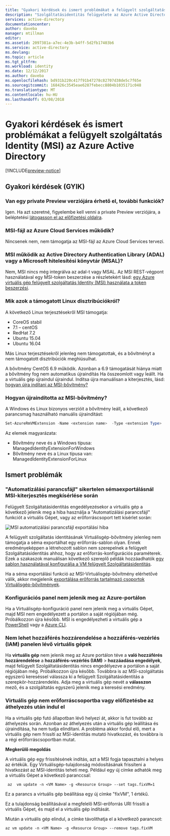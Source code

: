 ```yaml
---
title: "Gyakori kérdések és ismert problémákat a felügyelt szolgáltatás Identity (MSI) az Azure Active Directory"
description: "Szolgáltatásidentitás felügyelete az Azure Active Directory szolgáltatással kapcsolatos ismert problémák."
services: active-directory
documentationcenter: 
author: daveba
manager: mtillman
editor: 
ms.assetid: 2097381a-a7ec-4e3b-b4ff-5d2fb17403b6
ms.service: active-directory
ms.devlang: 
ms.topic: article
ms.tgt_pltfrm: 
ms.workload: identity
ms.date: 12/12/2017
ms.author: daveba
ms.openlocfilehash: bd931b220c417f91b47278c82707d38de5c7f65e
ms.sourcegitcommit: 168426c3545eae6287febecc8804b1035171c048
ms.translationtype: MT
ms.contentlocale: hu-HU
ms.lasthandoff: 03/08/2018
---
```

# <a name="faqs-and-known-issues-with-managed-service-identity-msi-for-azure-active-directory"></a>Gyakori kérdések és ismert problémákat a felügyelt szolgáltatás Identity (MSI) az Azure Active Directory

[!INCLUDE[preview-notice](../../../includes/active-directory-msi-preview-notice.md)]

## <a name="frequently-asked-questions-faqs"></a>Gyakori kérdések (GYIK)

### <a name="is-there-a-private-preview-available-for-additional-features"></a>Van egy private Preview verziójára érhető el, további funkciók?

Igen. Ha azt szeretné, figyelembe kell venni a private Preview verziójára, a beléptetési [látogasson el az előfizetési oldalra](https://aka.ms/azuremsiprivatepreview).

### <a name="does-msi-work-with-azure-cloud-services"></a>MSI-fájl az Azure Cloud Services működik?

Nincsenek nem, nem támogatja az MSI-fájl az Azure Cloud Services tervezi.

### <a name="does-msi-work-with-the-active-directory-authentication-library-adal-or-the-microsoft-authentication-library-msal"></a>MSI működik az Active Directory Authentication Library (ADAL) vagy a Microsoft hitelesítési könyvtár (MSAL)?

Nem, MSI nincs még integrálva az adal-t vagy MSAL. Az MSI REST-végpont használatával egy MSI-token beszerzése a részletekért lásd: [egy Azure virtuális gép felügyelt szolgáltatás Identity (MSI) használata a token beszerzési](how-to-use-vm-token.md).

### <a name="what-are-the-supported-linux-distributions"></a>Mik azok a támogatott Linux disztribúciókról?

A következő Linux terjesztésekről MSI támogatja: 

- CoreOS stabil
- 7.1 – centOS
- RedHat 7.2
- Ubuntu 15.04
- Ubuntu 16.04

Más Linux terjesztésekről jelenleg nem támogatottak, és a bővítményt a nem támogatott disztribúciók meghiúsulhat.

A bővítmény CentOS 6.9 működik. Azonban a 6.9 támogatását hiánya miatt a bővítmény fog nem automatikus újraindítás Ha összeomlott vagy leállt. Ha a virtuális gép újraindul újraindul. Indítsa újra manuálisan a kiterjesztés, lásd: [hogyan újra indítani az MSI-bővítmény?](#how-do-you-restart-the-msi-extension)

### <a name="how-do-you-restart-the-msi-extension"></a>Hogyan újraindította az MSI-bővítmény?
A Windows és Linux bizonyos verzióit a bővítmény leáll, a következő parancsmag használható manuális újraindítást:

```powershell
Set-AzureRmVMExtension -Name <extension name>  -Type <extension Type>  -Location <location> -Publisher Microsoft.ManagedIdentity -VMName <vm name> -ResourceGroupName <resource group name> -ForceRerun <Any string different from any last value used>
```

Az elemek magyarázata: 
- Bővítmény neve és a Windows típusa: ManagedIdentityExtensionForWindows
- Bővítmény neve és a Linux típusa van: ManagedIdentityExtensionForLinux

## <a name="known-issues"></a>Ismert problémák

### <a name="automation-script-fails-when-attempting-schema-export-for-msi-extension"></a>"Automatizálási parancsfájl" sikertelen sémaexportálásnál MSI-kiterjesztés megkísérlése során

Felügyelt Szolgáltatásidentitás engedélyezésekor a virtuális gép a következő jelenik meg a hiba használja a "Automatizálási parancsfájl" funkciót a virtuális Gépet, vagy az erőforráscsoport tett kísérlet során:

![MSI automatizálási parancsfájl exportálási hiba](../media/msi-known-issues/automation-script-export-error.png)

A felügyelt szolgáltatás identitásának Virtuálisgép-bővítmény jelenleg nem támogatja a séma exportálhat egy erőforrás-sablon olyan. Ennek eredményeképpen a létrehozott sablon nem szerepelnek a felügyelt Szolgáltatásidentitás ahhoz, hogy az erőforrás-konfigurációs paraméterek. Ezek a szakaszok manuálisan következő szereplő példák hozzáadhatók [egy sablon használatával konfigurálja a VM felügyelt Szolgáltatásidentitás](qs-configure-template-windows-vm.md).

Ha a séma exportálási funkció az MSI-Virtuálisgép-bővítmény elérhetővé válik, akkor megjelenik [exportálása erőforrás tartalmazó csoportok Virtuálisgép-bővítmények](../../virtual-machines/windows/extensions-export-templates.md#supported-virtual-machine-extensions).

### <a name="configuration-blade-does-not-appear-in-the-azure-portal"></a>Konfigurációs panel nem jelenik meg az Azure-portálon

Ha a Virtuálisgép-konfiguráció panel nem jelenik meg a virtuális Gépet, majd MSI nem engedélyezett a portálon a saját régiójában még.  Próbálkozzon újra később.  MSI is engedélyezheti a virtuális gép a [PowerShell](qs-configure-powershell-windows-vm.md) vagy a [Azure CLI](qs-configure-cli-windows-vm.md).

### <a name="cannot-assign-access-to-virtual-machines-in-the-access-control-iam-blade"></a>Nem lehet hozzáférés hozzárendelése a hozzáférés-vezérlés (IAM) panelen lévő virtuális gépek

Ha **virtuális gép** nem jelenik meg az Azure portálon téve a **való hozzáférés hozzárendelése** a **hozzáférés-vezérlés (IAM)** > **hozzáadása engedélyek**, majd felügyelt Szolgáltatásidentitás nincs engedélyezve a portálon a saját régiójában még. Próbálkozzon újra később.  Továbbra is az MSI-szolgáltatás egyszerű kereséssel válassza ki a felügyelt Szolgáltatásidentitás a szerepkör-hozzárendelés.  Adja meg a virtuális gép nevét a **válasszon** mező, és a szolgáltatás egyszerű jelenik meg a keresési eredmény.

### <a name="vm-fails-to-start-after-being-moved-from-resource-group-or-subscription"></a>Virtuális gép nem erőforráscsoportba vagy előfizetésbe az áthelyezés után indul el

Ha a virtuális gép futó állapotban lévő helyezi át, akkor is fut tovább az áthelyezés során. Azonban az áthelyezés után a virtuális gép leállítása és újraindítása, ha nem tudja elindítani. A probléma akkor fordul elő, mert a virtuális gép nem frissíti az MSI-identitás mutató hivatkozást, és továbbra is a régi erőforráscsoportban mutat.

**Megkerülő megoldás** 
 
A virtuális gép egy frissítésének indítás, azt a MSI fogja tapasztalni a helyes az értékük. Egy Virtuálisgép-tulajdonság módosításának frissíteni a hivatkozást az MSI-identitás teheti meg. Például egy új címke adhatók meg a virtuális Gépet a következő paranccsal:

```azurecli-interactive
 az  vm update -n <VM Name> -g <Resource Group> --set tags.fixVM=1
```
 
Ez a parancs a virtuális gép beállítása egy új címke "fixVM", 1 értékű. 
 
Ez a tulajdonság beállításával a megfelelő MSI-erőforrás URI frissíti a virtuális Gépet, és majd el a virtuális gép indítását. 
 
Miután a virtuális gép elindul, a címke távolíthatja el a következő parancsot:

```azurecli-interactive
az vm update -n <VM Name> -g <Resource Group> --remove tags.fixVM
```
